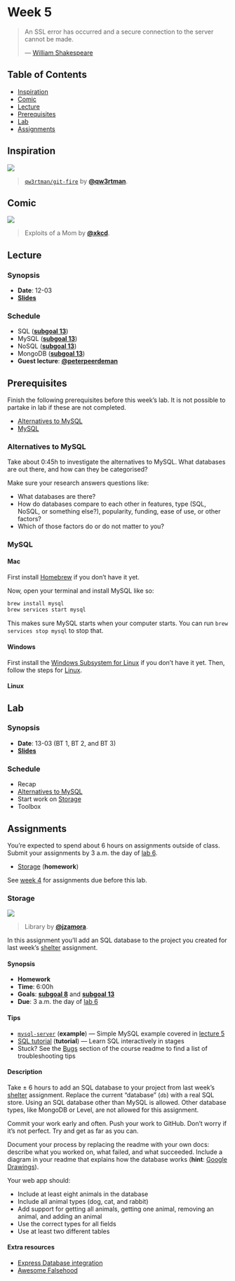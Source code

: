 # Week 5

> An SSL error has occurred and a secure connection to the server
> cannot be made.
>
> — [William Shakespeare][quote-author]

## Table of Contents

*   [Inspiration](#inspiration)
*   [Comic](#comic)
*   [Lecture](#lecture)
*   [Prerequisites](#prerequisites)
*   [Lab](#lab)
*   [Assignments](#assignments)

## Inspiration

[![][inspiration-cover]][inspiration-link]

> [`qw3rtman/git-fire`][inspiration-link] by
> [**@qw3rtman**][inspiration-author].

## Comic

[![][comic-cover]][comic-link]

> Exploits of a Mom by [**@xkcd**][comic-author].

## Lecture

### Synopsis

*   **Date**: 12-03
*   [**Slides**][slides-lecture]

### Schedule

*   SQL ([**subgoal 13**][s13])
*   MySQL ([**subgoal 13**][s13])
*   NoSQL ([**subgoal 13**][s13])
*   MongoDB ([**subgoal 13**][s13])
*   **Guest lecture**: [**@peterpeerdeman**](https://github.com/peterpeerdeman)

## Prerequisites

Finish the following prerequisites before this week’s lab.
It is not possible to partake in lab if these are not completed.

*   [Alternatives to MySQL](#alternatives-to-mysql)
*   [MySQL](#mysql)

### Alternatives to MySQL

Take about 0:45h to investigate the alternatives to MySQL.
What databases are out there, and how can they be categorised?

Make sure your research answers questions like:

*   What databases are there?
*   How do databases compare to each other in features, type (SQL, NoSQL, or
    something else?), popularity, funding, ease of use, or other factors?
*   Which of those factors do or do not matter to you?

### MySQL

#### Mac

First install [Homebrew][brew] if you don’t have it yet.

Now, open your terminal and install MySQL like so:

```sh
brew install mysql
brew services start mysql
```

This makes sure MySQL starts when your computer starts.
You can run `brew services stop mysql` to stop that.

#### Windows

First install the [Windows Subsystem for Linux][subshell] if you don’t have it
yet.
Then, follow the steps for [Linux][].

#### Linux

<!-- TODO -->

## Lab

### Synopsis

*   **Date**: 13-03 (BT 1, BT 2, and BT 3)
*   [**Slides**][slides-lab]

### Schedule

*   Recap
*   [Alternatives to MySQL](#alternatives-to-mysql)
*   Start work on [Storage](#storage)
*   Toolbox

## Assignments

You’re expected to spend about 6 hours on assignments outside of class.
Submit your assignments by 3 a.m. the day of [lab 6][w6lab].

*   [Storage](#storage) (**homework**)

See [week 4][w4a] for assignments due before this lab.

### Storage

[![][storage-cover]][storage-cover-source]

> Library by [**@jzamora**][storage-cover-author].

In this assignment you’ll add an SQL database to the project you created for
last week’s [shelter][] assignment.

#### Synopsis

*   **Homework**
*   **Time**: 6:00h
*   **Goals**: [**subgoal 8**][s8] and [**subgoal 13**][s13]
*   **Due**: 3 a.m. the day of [lab 6][w6lab]

#### Tips

*   [`mysql-server`](examples/mysql-server)
    (**example**)
    — Simple MySQL example covered in [lecture 5][w5lec]
*   [SQL tutorial](http://sqlzoo.net/wiki/SQL_Tutorial)
    (**tutorial**)
    — Learn SQL interactively in stages
*   Stuck?  See the [Bugs][] section of the course readme to find a list of
    troubleshooting tips

#### Description

Take ± 6 hours to add an SQL database to your project from last week’s
[shelter][] assignment.
Replace the current “database” (`db`) with a real SQL store.
Using an SQL database other than MySQL is allowed.
Other database types, like MongoDB or Level, are not allowed for this
assignment.

Commit your work early and often.
Push your work to GitHub.
Don’t worry if it’s not perfect.
Try and get as far as you can.

Document your process by replacing the readme with your own docs: describe what
you worked on, what failed, and what succeeded.
Include a diagram in your readme that explains how the database works
(**hint**: [Google Drawings][drawings]).

Your web app should:

*   Include at least eight animals in the database
*   Include all animal types (dog, cat, and rabbit)
*   Add support for getting all animals, getting one animal, removing an
    animal, and adding an animal
*   Use the correct types for all fields
*   Use at least two different tables

#### Extra resources

*   [Express Database integration](https://expressjs.com/en/guide/database-integration.html)
*   [Awesome Falsehood](https://github.com/kdeldycke/awesome-falsehood)

[bugs]: readme.md#bugs

[quote-author]: https://twitter.com/shatterfront/status/816065700577972224

[inspiration-cover]: images/git-fire.jpg

[inspiration-link]: https://github.com/qw3rtman/git-fire

[inspiration-author]: https://github.com/qw3rtman

[comic-cover]: https://imgs.xkcd.com/comics/exploits_of_a_mom.png

[comic-link]: https://xkcd.com/327/

[comic-author]: https://xkcd.com

[slides-lecture]: https://docs.google.com/presentation/d/1QVPTtENQ8d6td9ioNZHnbSoiilUZdsZ8n_F5naxw_Rw/edit?usp=sharing

[brew]: https://brew.sh

[subshell]: week-1.md#subshell

[linux]: #linux

[slides-lab]: https://docs.google.com/presentation/d/1m_iRiha9bwxuEROi1MIxP2atB263sOmQvm6Uq1zRSpU/edit?usp=sharing

[w5lec]: #lecture

[w6lab]: week-6.md#lab

[w4a]: week-4.md#assignments

[s8]: readme.md#subgoal-8

[s13]: readme.md#subgoal-13

[shelter]: week-4.md#shelter

[storage-cover]: images/storage.jpg

[storage-cover-source]: https://unsplash.com/photos/GWOTvo3qq7U

[storage-cover-author]: https://unsplash.com/@jzamora

[drawings]: https://docs.google.com/drawings
